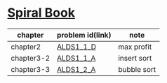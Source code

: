 # [Spiral Book](https://book.mynavi.jp/support/pc/5295/)

| chapter | problem id(link) | note |
| - | - | - |
| chapter2 | [ALDS1_1_D](https://onlinejudge.u-aizu.ac.jp/courses/lesson/1/ALDS1/1/ALDS1_1_D) | max profit |
| chapter3-2 | [ALDS1_1_A](https://onlinejudge.u-aizu.ac.jp/courses/lesson/1/ALDS1/1/ALDS1_1_A) | insert sort |
| chapter3-3 | [ALDS1_2_A](https://onlinejudge.u-aizu.ac.jp/courses/lesson/1/ALDS1/1/ALDS1_2_A) | bubble sort |
